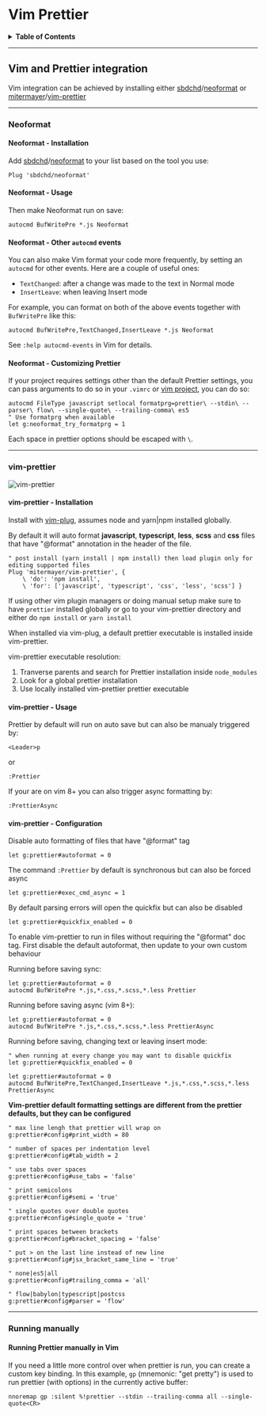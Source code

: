 # Vim Prettier

<details>
<summary><strong>Table of Contents</strong></summary>

- [Vim and Prettier integration](#vim-and-prettier-integration)
  * [Neoformat](#neoformat)
    + [Neoformat - Installation](#neoformat---installation)
    + [Neoformat - Usage](#neoformat---usage)
    + [Neoformat - Other autocmd events](#neoformat---other-autocmd-events)
    + [Neoformat - Customizing Prettier](#neoformat---customizing-prettier)
  * [vim-pretier](#vim-prettier-1)
    + [vim-prettier - Installation](#vim-prettier---installation)
    + [vim-prettier - Usage](#vim-prettier---usage)
    + [vim-prettier - Configuration](#vim-prettier---configuration)
  * [Running manualy](#running-manually)
    + [Running Prettier manually in Vim](#running-prettier-manually-in-vim)
</details>

--------------------------------------------------------------------------------

## Vim and Prettier integration

Vim integration can be achieved by installing either [sbdchd](https://github.com/sbdchd)/[neoformat](https://github.com/sbdchd/neoformat) or [mitermayer](https://github.com/mitermayer)/[vim-prettier](https://github.com/mitermayer/vim-prettier)

--------------------------------------------------------------------------------

### Neoformat 

#### Neoformat - Installation

Add [sbdchd](https://github.com/sbdchd)/[neoformat](https://github.com/sbdchd/neoformat) to your list based on the tool you use:

```vim
Plug 'sbdchd/neoformat'
```

#### Neoformat - Usage

Then make Neoformat run on save:

```vim
autocmd BufWritePre *.js Neoformat
```

#### Neoformat - Other `autocmd` events

You can also make Vim format your code more frequently, by setting an `autocmd` for other events. Here are a couple of useful ones:

* `TextChanged`: after a change was made to the text in Normal mode
* `InsertLeave`: when leaving Insert mode

For example, you can format on both of the above events together with `BufWritePre` like this:

```vim
autocmd BufWritePre,TextChanged,InsertLeave *.js Neoformat
```

See `:help autocmd-events` in Vim for details.

#### Neoformat - Customizing Prettier 

If your project requires settings other than the default Prettier settings, you can pass arguments to do so in your `.vimrc` or [vim project](http://vim.wikia.com/wiki/Project_specific_settings), you can do so:

```vim
autocmd FileType javascript setlocal formatprg=prettier\ --stdin\ --parser\ flow\ --single-quote\ --trailing-comma\ es5
" Use formatprg when available
let g:neoformat_try_formatprg = 1
```

Each space in prettier options should be escaped with `\`.

--------------------------------------------------------------------------------

### vim-prettier

![vim-prettier](https://raw.githubusercontent.com/mitermayer/vim-prettier/master/media/vim-prettier.gif?raw=true "vim-prettier")
 
#### vim-prettier - Installation

Install with [vim-plug](https://github.com/junegunn/vim-plug), assumes node and yarn|npm installed globally.

By default it will auto format **javascript**, **typescript**, **less**, **scss** and **css** files that have "@format" annotation in the header of the file.

```vim
" post install (yarn install | npm install) then load plugin only for editing supported files
Plug 'mitermayer/vim-prettier', { 
    \ 'do': 'npm install', 
    \ 'for': ['javascript', 'typescript', 'css', 'less', 'scss'] } 
```

If using other vim plugin managers or doing manual setup make sure to have `prettier` installed globally or go to your vim-prettier directory and either do `npm install` or `yarn install`

When installed via vim-plug, a default prettier executable is installed inside vim-prettier.

vim-prettier executable resolution:

1. Tranverse parents and search for Prettier installation inside `node_modules`
2. Look for a global prettier installation
3. Use locally installed vim-prettier prettier executable

#### vim-prettier - Usage

Prettier by default will run on auto save but can also be manualy triggered by:

```vim
<Leader>p
```
or 
```vim
:Prettier
```

If your are on vim 8+ you can also trigger async formatting by:

```vim
:PrettierAsync
```

#### vim-prettier - Configuration

Disable auto formatting of files that have "@format" tag 

```vim
let g:prettier#autoformat = 0
```

The command `:Prettier` by default is synchronous but can also be forced async

```vim
let g:prettier#exec_cmd_async = 1
```

By default parsing errors will open the quickfix but can also be disabled

```vim
let g:prettier#quickfix_enabled = 0
```

To enable vim-prettier to run in files without requiring the "@format" doc tag.
First disable the default autoformat, then update to your own custom behaviour

Running before saving sync:

```vim
let g:prettier#autoformat = 0
autocmd BufWritePre *.js,*.css,*.scss,*.less Prettier
```

Running before saving async (vim 8+):

```vim
let g:prettier#autoformat = 0
autocmd BufWritePre *.js,*.css,*.scss,*.less PrettierAsync
```

Running before saving, changing text or leaving insert mode: 

```vim
" when running at every change you may want to disable quickfix
let g:prettier#quickfix_enabled = 0

let g:prettier#autoformat = 0
autocmd BufWritePre,TextChanged,InsertLeave *.js,*.css,*.scss,*.less PrettierAsync
```

**Vim-prettier default formatting settings are different from the prettier defaults, but they can be configured** 

```vim
" max line lengh that prettier will wrap on
g:prettier#config#print_width = 80

" number of spaces per indentation level
g:prettier#config#tab_width = 2

" use tabs over spaces
g:prettier#config#use_tabs = 'false'

" print semicolons
g:prettier#config#semi = 'true'

" single quotes over double quotes
g:prettier#config#single_quote = 'true' 

" print spaces between brackets
g:prettier#config#bracket_spacing = 'false' 

" put > on the last line instead of new line
g:prettier#config#jsx_bracket_same_line = 'true' 

" none|es5|all
g:prettier#config#trailing_comma = 'all'

" flow|babylon|typescript|postcss
g:prettier#config#parser = 'flow'

```
--------------------------------------------------------------------------------

### Running manually  

#### Running Prettier manually in Vim

If you need a little more control over when prettier is run, you can create a
custom key binding. In this example, `gp` (mnemonic: "get pretty") is used to
run prettier (with options) in the currently active buffer:

```vim
nnoremap gp :silent %!prettier --stdin --trailing-comma all --single-quote<CR>
```
